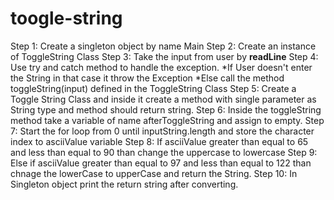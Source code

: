 # toogle-string

Step 1: Create a singleton object by name Main
Step 2: Create an instance of ToggleString Class
Step 3: Take the input from user by **readLine**
Step 4: Use try and catch method to handle the exception. 
        *If User doesn't enter the String in that case it throw the Exception
        *Else call the method toggleString(input) defined in the ToggleString Class
Step 5: Create a Toggle String Class and inside it create a method with single parameter as String type and method should return string.
Step 6: Inside the toggleString method take a variable of name afterToggleString and assign to empty.
Step 7: Start the for loop from 0 until inputString.length and store the character index to asciiValue variable
Step 8: If asciiValue greater than equal to 65 and less than equal to 90 than change the uppercase to lowercase
Step 9: Else if asciiValue greater than equal to 97 and less than equal to 122 than chnage the lowerCase to upperCase and return the String.
Step 10: In Singleton object print the return string after converting.
